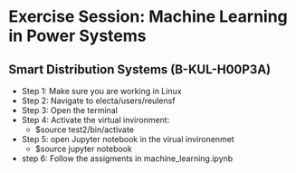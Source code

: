 # Exercise Session: Machine Learning in Power Systems
## Smart Distribution Systems (B-KUL-H00P3A)

* Step 1: Make sure you are working in Linux
* Step 2: Navigate to electa/users/reulensf
* Step 3: Open the terminal
* Step 4: Activate the virtual invironment: 
  * $source test2/bin/activate
* Step 5: open Jupyter notebook  in the virual invironenmet 
  * $source jupyter notebook
* step 6: Follow the assigments in machine_learning.ipynb
